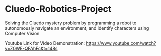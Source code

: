 # Cluedo-Robotics-Project
Solving the Cluedo mystery problem by programming a robot to autonomously navigate an environment, and identify characters using Computer Vision

Youtube Link for Video Demonstration: https://www.youtube.com/watch?v=Z0WE-QFAhFc&t=148s 

